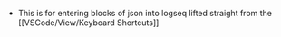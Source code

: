 - This is for entering blocks of json into logseq lifted straight from the [[VSCode/View/Keyboard Shortcuts]]